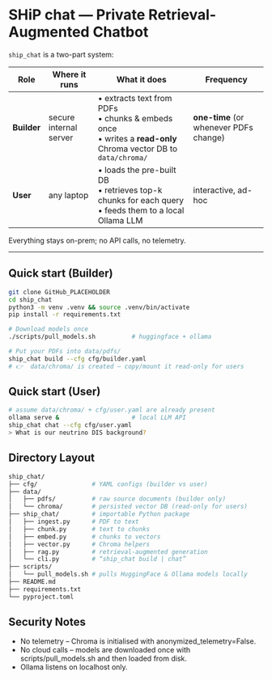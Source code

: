 # SHiP chat — Private Retrieval-Augmented Chatbot

`ship_chat` is a two-part system:

| Role | Where it runs | What it does | Frequency |
|------|---------------|--------------|-----------|
| **Builder** | secure internal server | • extracts text from PDFs<br>• chunks & embeds once<br>• writes a **read-only** Chroma vector DB to `data/chroma/` | **one-time** (or whenever PDFs change) |
| **User** | any laptop | • loads the pre-built DB<br>• retrieves top-k chunks for each query<br>• feeds them to a local Ollama LLM | interactive, ad-hoc |

Everything stays on-prem; no API calls, no telemetry.

---

## Quick start (Builder)

```bash
git clone GitHub_PLACEHOLDER
cd ship_chat
python3 -m venv .venv && source .venv/bin/activate
pip install -r requirements.txt

# Download models once
./scripts/pull_models.sh          # huggingface + ollama

# Put your PDFs into data/pdfs/
ship_chat build --cfg cfg/builder.yaml
# 👉  data/chroma/ is created – copy/mount it read-only for users
```

## Quick start (User)
```bash
# assume data/chroma/ + cfg/user.yaml are already present
ollama serve &                    # local LLM API
ship_chat chat --cfg cfg/user.yaml
> What is our neutrino DIS background?
```

## Directory Layout
```bash
ship_chat/
├── cfg/               # YAML configs (builder vs user)
├── data/
│   ├── pdfs/          # raw source documents (builder only)
│   └── chroma/        # persisted vector DB (read-only for users)
├── ship_chat/         # importable Python package
│   ├── ingest.py      # PDF to text
│   ├── chunk.py       # text to chunks
│   ├── embed.py       # chunks to vectors
│   ├── vector.py      # Chroma helpers
│   ├── rag.py         # retrieval-augmented generation
│   └── cli.py         # “ship_chat build | chat”
├── scripts/
│   └── pull_models.sh # pulls HuggingFace & Ollama models locally
├── README.md
├── requirements.txt
└── pyproject.toml
```

## Security Notes
* No telemetry – Chroma is initialised with anonymized_telemetry=False.
* No cloud calls – models are downloaded once with scripts/pull_models.sh and then loaded from disk.
* Ollama listens on localhost only.